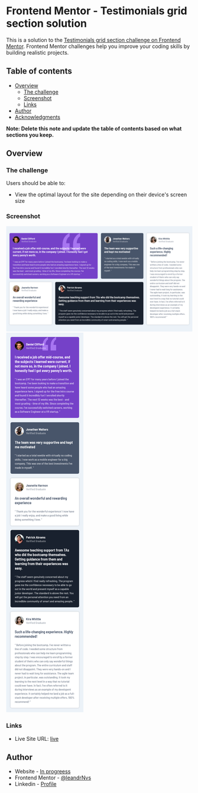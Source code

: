 # Frontend Mentor - Testimonials grid section solution

This is a solution to the [Testimonials grid section challenge on Frontend Mentor](https://www.frontendmentor.io/challenges/testimonials-grid-section-Nnw6J7Un7). Frontend Mentor challenges help you improve your coding skills by building realistic projects.

## Table of contents

- [Overview](#overview)
  - [The challenge](#the-challenge)
  - [Screenshot](#screenshot)
  - [Links](#links)
- [Author](#author)
- [Acknowledgments](#acknowledgments)

**Note: Delete this note and update the table of contents based on what sections you keep.**

## Overview

### The challenge

Users should be able to:

- View the optimal layout for the site depending on their device's screen size

### Screenshot

![](./desktop.png)
![](./mobile.png)

### Links

- Live Site URL: [live](https://leandrnvs.github.io/Testimonials-grid-section/)

## Author

- Website - [In progreess](https://www.your-site.com)
- Frontend Mentor - [@leandrNvs](https://www.frontendmentor.io/profile/leandrNvs)
- Linkedin - [Profile](https://www.linkedin.com/in/leandrnvs/)
